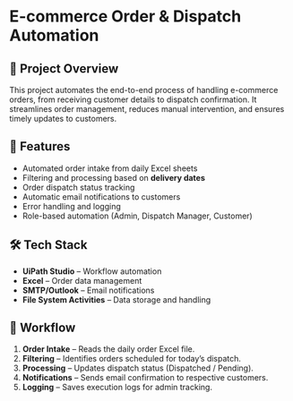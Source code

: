 # E-commerce Order & Dispatch Automation

## 📌 Project Overview
This project automates the end-to-end process of handling e-commerce orders, from receiving customer details to dispatch confirmation. It streamlines order management, reduces manual intervention, and ensures timely updates to customers.

## 🚀 Features
- Automated order intake from daily Excel sheets
- Filtering and processing based on **delivery dates**
- Order dispatch status tracking
- Automatic email notifications to customers
- Error handling and logging
- Role-based automation (Admin, Dispatch Manager, Customer)

## 🛠️ Tech Stack
- **UiPath Studio** – Workflow automation
- **Excel** – Order data management
- **SMTP/Outlook** – Email notifications
- **File System Activities** – Data storage and handling

## 🔄 Workflow
1. **Order Intake** – Reads the daily order Excel file.  
2. **Filtering** – Identifies orders scheduled for today’s dispatch.  
3. **Processing** – Updates dispatch status (Dispatched / Pending).  
4. **Notifications** – Sends email confirmation to respective customers.  
5. **Logging** – Saves execution logs for admin tracking.  

